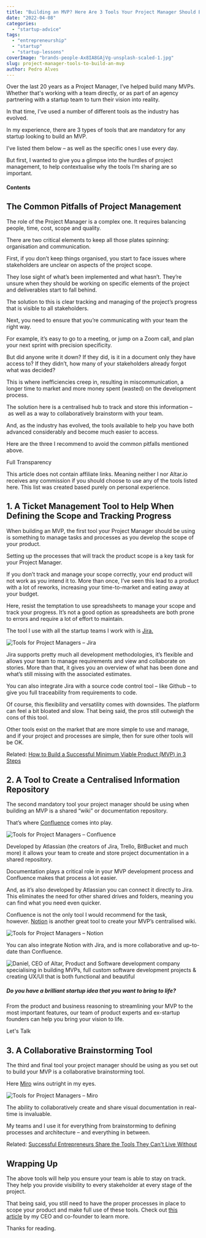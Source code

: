 ```yaml
---
title: "Building an MVP? Here Are 3 Tools Your Project Manager Should Be Using"
date: "2022-04-08"
categories:
  - "startup-advice"
tags:
  - "entrepreneurship"
  - "startup"
  - "startup-lessons"
coverImage: "brands-people-Ax8IA8GAjVg-unsplash-scaled-1.jpg"
slug: project-manager-tools-to-build-an-mvp
author: Pedro Alves
---
```


Over the last 20 years as a Project Manager, I’ve helped build many MVPs. Whether that's working with a team directly, or as part of an agency partnering with a startup team to turn their vision into reality.

In that time, I’ve used a number of different tools as the industry has evolved.

In my experience, there are 3 types of tools that are mandatory for any startup looking to build an MVP.

I’ve listed them below – as well as the specific ones I use every day.

But first, I wanted to give you a glimpse into the hurdles of project management, to help contextualise why the tools I’m sharing are so important.

#### Contents

## The Common Pitfalls of Project Management

The role of the Project Manager is a complex one. It requires balancing people, time, cost, scope and quality.

There are two critical elements to keep all those plates spinning: organisation and communication.

First, if you don’t keep things organised, you start to face issues where stakeholders are unclear on aspects of the project scope.

They lose sight of what’s been implemented and what hasn’t. They’re unsure when they should be working on specific elements of the project and deliverables start to fall behind.

The solution to this is clear tracking and managing of the project’s progress that is visible to all stakeholders.

Next, you need to ensure that you’re communicating with your team the right way.

For example, it’s easy to go to a meeting, or jump on a Zoom call, and plan your next sprint with precision specificity.

But did anyone write it down? If they did, is it in a document only they have access to? If they didn’t, how many of your stakeholders already forgot what was decided?

This is where inefficiencies creep in, resulting in miscommunication, a longer time to market and more money spent (wasted) on the development process.

The solution here is a centralised hub to track and store this information – as well as a way to collaboratively brainstorm with your team.

And, as the industry has evolved, the tools available to help you have both advanced considerably and become much easier to access.

Here are the three I recommend to avoid the common pitfalls mentioned above.

Full Transparency

This article does not contain affiliate links. Meaning neither I nor Altar.io receives any commission if you should choose to use any of the tools listed here. This list was created based purely on personal experience.

## 1\. A Ticket Management Tool to Help When Defining the Scope and Tracking Progress

When building an MVP, the first tool your Project Manager should be using is something to manage tasks and processes as you develop the scope of your product.

Setting up the processes that will track the product scope is a key task for your Project Manager.

If you don’t track and manage your scope correctly, your end product will not work as you intend it to. More than once, I’ve seen this lead to a product with a lot of reworks, increasing your time-to-market and eating away at your budget.

Here, resist the temptation to use spreadsheets to manage your scope and track your progress. It’s not a good option as spreadsheets are both prone to errors and require a lot of effort to maintain.

The tool I use with all the startup teams I work with is [Jira.](https://www.atlassian.com/software/jira)

![Tools for Project Managers – Jira](https://raw.githubusercontent.com/vmagellan/altar-blog/main/posts/images/Tools-for-Project-Managers-E28093-Jira-1024x409.png)

Jira supports pretty much all development methodologies, it’s flexible and allows your team to manage requirements and view and collaborate on stories. More than that, it gives you an overview of what has been done and what’s still missing with the associated estimates.

You can also integrate Jira with a source code control tool – like Github – to give you full traceability from requirements to code.

Of course, this flexibility and versatility comes with downsides. The platform can feel a bit bloated and slow. That being said, the pros still outweigh the cons of this tool.

Other tools exist on the market that are more simple to use and manage, and if your project and processes are simple, then for sure other tools will be OK.

Related: [How to Build a Successful Minimum Viable Product (MVP) in 3 Steps](https://altar.io/features-inside-mvp-3-steps-know-answer/)

## 2\. A Tool to Create a Centralised Information Repository

The second mandatory tool your project manager should be using when building an MVP is a shared “wiki” or documentation repository.

That’s where [Confluence](https://www.atlassian.com/software/confluence) comes into play.

![Tools for Project Managers – Confluence](https://raw.githubusercontent.com/vmagellan/altar-blog/main/posts/images/Tools-for-Project-Managers-E28093-Confluence-1024x484.png)

Developed by Atlassian (the creators of Jira, Trello, BitBucket and much more) it allows your team to create and store project documentation in a shared repository.

Documentation plays a critical role in your MVP development process and Confluence makes that process a lot easier.

And, as it’s also developed by Atlassian you can connect it directly to Jira. This eliminates the need for other shared drives and folders, meaning you can find what you need even quicker.

Confluence is not the only tool I would recommend for the task, however. [Notion](https://www.notion.so/) is another great tool to create your MVP’s centralised wiki.

![Tools for Project Managers – Notion](https://raw.githubusercontent.com/vmagellan/altar-blog/main/posts/images/Tools-for-Project-Managers-E28093-Notion-1024x448.png)

You can also integrate Notion with Jira, and is more collaborative and up-to-date than Confluence.

![Daniel, CEO of Altar, Product and Software development company specialising in building MVPs, full custom software development projects & creating UX/UI that is both functional and beautiful](https://raw.githubusercontent.com/vmagellan/altar-blog/main/posts/images/cta-colors-daniel-arms-crossed.png)

##### Do you have a brilliant startup idea that you want to bring to life?

From the product and business reasoning to streamlining your MVP to the most important features, our team of product experts and ex-startup founders can help you bring your vision to life.

Let's Talk

## 3\. A Collaborative Brainstorming Tool

The third and final tool your project manager should be using as you set out to build your MVP is a collaborative brainstorming tool.

Here [Miro](https://miro.com/index/) wins outright in my eyes.

![Tools for Project Managers – Miro](https://raw.githubusercontent.com/vmagellan/altar-blog/main/posts/images/Tools-for-Project-Managers-E28093-Miro-1024x459.png)

The ability to collaboratively create and share visual documentation in real-time is invaluable.

My teams and I use it for everything from brainstorming to defining processes and architecture – and everything in between.

Related: [Successful Entrepreneurs Share the Tools They Can't Live Without](https://altar.io/tools-for-entrepreneurs/)

## Wrapping Up

The above tools will help you ensure your team is able to stay on track. They help you provide visibility to every stakeholder at every stage of the project.

That being said, you still need to have the proper processes in place to scope your product and make full use of these tools. Check out [this article](https://altar.io/features-inside-mvp-3-steps-know-answer/) by my CEO and co-founder to learn more.

Thanks for reading.
